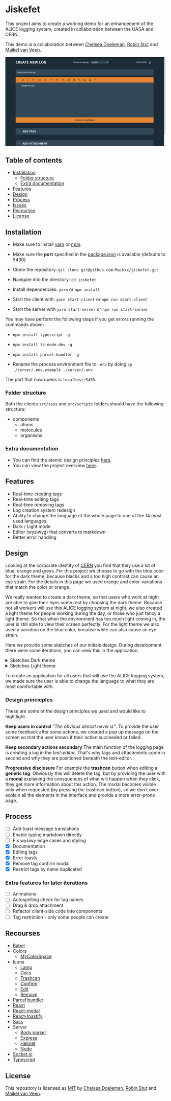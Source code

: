 # Jiskefet

This project aims to create a working demo for an enhancement of the ALICE logging system, created in collaboration between the UASA and CERN.

This demo is a collaboration between [Chelsea Doeleman](https://github.com/ChelseaDoeleman), [Robin Stut](https://github.com/RobinStut) and [Maikel van Veen](https://github.com/Maikxx).

![App](./docs/assets/app.png)

## Table of contents

* [Installation](#Installation)
    * [Folder structure](#Folder-structure)
    * [Extra documentation](#Extra-documentation)
* [Features](#Features)
* [Design](#Design)
* [Process](#Process)
* [Issues](#Issues)
* [Recourses](#Recourses)
* [License](#License)

## Installation

* Make sure to install [yarn](https://yarnpkg.com/en/) or [npm](https://www.npmjs.com).
* Make sure the **port** specified in the [package.json](package.json) is available (defaults to 5430).

* Clone the repository: `git clone git@github.com:Maikxx/jiskefet.git`
* Navigate into the directory: `cd jiskefet`
* Install dependencies: `yarn` or `npm install`
* Start the client with: `yarn start-client` or `npm run start-client`
* Start the server with `yarn start-server` or `npm run start-server`

You may have perform the following steps if you get errors running the commands above:

* `npm install typescript -g`
* `npm install ts-node-dev -g`
* `npm install parcel-bundler -g`

* Rename the process environment file to `.env` by doing `cp ./server/.env.example ./server/.env`

The port that now opens is `localhost:5430`.

### Folder structure

Both the clients `src/sass` and `src/scripts` folders should have the following structure:

* components
    * atoms
    * molecules
    * organisms

### Extra documentation

* You can find the atomic design principles [here](./docs/ATOMIC.md).
* You can view the project overview [here](./docs/PROJECT_OVERVIEW.md).

## Features

* Real-time creating tags
* Real-time editing tags
* Real-time removing tags
* Log creation system redesign
* Ability to change the language of the whole page to one of the 14 most used languages.
* Dark / Light mode
* Editor (wysiwyg) that converts to markdown
* Better error handling

## Design

Looking at the corporate identity of [CERN](https://home.cern/) you find that they use a lot of blue, orange and greys. For this project we choose to go with the blue color for the dark theme, because blacks and a too high contrast can cause an eye strain. For the details in this page we used orange and color-variations that match the color or orange.

We really wanted to create a dark theme, so that users who work at night are able to give their eyes some rest by choosing the dark theme. Because not all workers will use this ALICE logging system at night, we also created a light theme for people working during the day, or those who just fancy a light theme. So that when the environment has too much light coming in, the user is still able to view their screen perfectly. For the light theme we also used a variation on the blue color, because white can also cause an eye strain.

Here we provide some sketches of our initials design. During development there were some iterations, you can view this in the application.

<details>
    <summary>Sketches Dark theme</summary>

![Body](./docs/assets/dark.png)
![Tags](./docs/assets/dark-tags.png)
![File](./docs/assets/dark-file.png)
![Edit](./docs/assets/dark-tag.png)
![Modal](./docs/assets/modal.png)

</details>

<details>
    <summary>Sketches Light theme</summary>

![Body](./docs/assets/light.png)
![Tags](./docs/assets/light-tags.png)
![File](./docs/assets/light-file.png)

</details>

To create an application for all users that will use the ALICE logging system, we made sure the user is able to change the language to what they are most comfortable with.

### Design princicples

These are some of the design principles we used and would like to hightlight.

**Keep users in control**
_"The obvious almost never is"_. To provide the user some feedback after some actions, we created a pop up message on the screen so that the user knows if their action succeeded or failed.

**Keep secondary actions secondary**
The main function of the logging page is creating a log in the _text-editor_. That's why tags and attachments come in second and why they are positioned beneath the text-editor.

**Progressive disclosure**
For example the **trashcan** button when editing a **generic tag**. Obviously this will delete the tag, but by providing the user with a **modal** explaining the consquences of what will happen when they click, they get more information about this action. The modal becomes visible only when requested (by pressing the trashcan button), so we don't over-explain all the elements in the interface and provide a more error-prone page.

## Process

* [ ] Add toast message translations
* [ ] Enable typing markdown directly
* [ ] Fix wysiwy edge cases and styling
* [X] Documentation
* [X] Editing tags
* [X] Error toasts
* [X] Remove tag confirm modal
* [X] Restrict tags by name duplicated

### Extra features for later iterations

* [ ] Animations
* [ ] Autospelling check for tag names
* [ ] Drag & drop attachment
* [ ] Refactor client-side code into components
* [ ] Tag restriction - only some people can create

## Recourses

* [Babel](https://babeljs.io/)
* Colors
    * [MyColorSpace](https://mycolor.space/?hex=%231C2C38&sub=1)
* Icons
    * [Lamp](https://www.flaticon.com/free-icon/lamp_1437117)
    * [Docs](https://www.flaticon.com/free-icon/docs_1295567)
    * [Trashcan](https://www.flaticon.com/free-icon/garbage_126468)
    * [Confirm](https://www.flaticon.com/free-icon/confirm_101022)
    * [Edit](https://www.flaticon.com/free-icon/pen_1159725)
    * [Remove](https://www.flaticon.com/free-icon/remove_1103478)
* [Parcel bundler](https://parceljs.org/)
* [React](https://reactjs.org/)
* [React-modal](https://github.com/reactjs/react-modal)
* [React-toastify](https://github.com/fkhadra/react-toastify)
* [Sass](https://sass-lang.com/)
* Server
    * [Body parser](https://www.npmjs.com/package/body-parser)
    * [Express](https://expressjs.com/)
    * [Helmet](https://helmetjs.github.io/)
    * [Node](https://nodejs.org/en/)
* [Socket.io](https://socket.io/)
* [Typescript](https://www.typescriptlang.org/)



## License

This repository is licensed as [MIT](LICENSE) by [Chelsea Doeleman](https://github.com/ChelseaDoeleman), [Robin Stut](https://github.com/RobinStut) and [Maikel van Veen](https://github.com/maikxx).